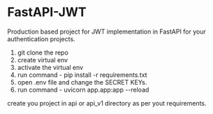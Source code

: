 # FastAPI-JWT
Production based project for JWT implementation in FastAPI for your authentication projects.

1. git clone the repo 
2. create virtual env
3. activate the virtual env
4. run command - pip install -r requirements.txt
5. open .env file and change the SECRET KEYs.
6. run command - uvicorn app.app:app --reload

create you project in api or api_v1 directory as per yout requirements.



